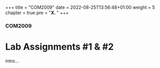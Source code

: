 +++
title = "COM2009"
date = 2022-08-25T13:56:48+01:00
weight = 5
chapter = true
pre = "<b>X. </b>"
+++

<!-- ---
weight: 2
bookCollapseSection: true
title: "COM2009"
--- -->

### COM2009

# Lab Assignments #1 & #2

intro...